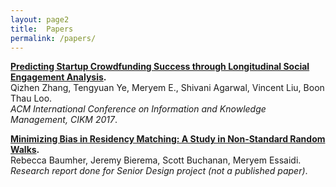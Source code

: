 ```yaml
--- 
layout: page2 
title:  Papers
permalink: /papers/ 
--- 
```



**[Predicting Startup Crowdfunding Success through Longitudinal Social Engagement Analysis](http://www.cis.upenn.edu/~qizhen/cikm17-zhang.pdf).** 
<br /> Qizhen Zhang, Tengyuan Ye, Meryem E., Shivani Agarwal, Vincent Liu, Boon Thau Loo. 
<br/> *ACM International Conference on Information and Knowledge Management, CIKM 2017*.


**[Minimizing Bias in Residency Matching: A Study in Non-Standard Random Walks](www.seas.upenn.edu/~cse400/CSE400_2015_2016/reports/report_7.pdf).** 
<br/> Rebecca Baumher, Jeremy Bierema, Scott Buchanan, Meryem Essaidi. 
<br/> *Research report done for Senior Design project (not a published paper)*.